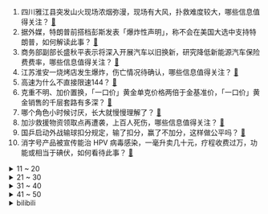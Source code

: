 1. 四川雅江县突发山火现场浓烟弥漫，现场有大风，扑救难度较大，哪些信息值得关注？ [:link:](https://www.zhihu.com/question/648866577)
2. 据外媒，特朗普前搭档彭斯发表「爆炸性声明」，称不会在美国大选中支持特朗普，如何解读此事？ [:link:](https://www.zhihu.com/question/648805272)
3. 商务部副部长盛秋平表示将深入开展汽车以旧换新，研究降低新能源汽车保险费费率，哪些信息值得关注？ [:link:](https://www.zhihu.com/question/648844719)
4. 江苏淮安一烧烤店发生爆炸，伤亡情况待确认，哪些信息值得关注？ [:link:](https://www.zhihu.com/question/648872028)
5. 高速为什么不直接限速144？ [:link:](https://www.zhihu.com/question/645031924)
6. 克重不明、加价置换，「一口价」黄金单克价格两倍于金基准价，「一口价」黄金销售的千层套路有多深？ [:link:](https://www.zhihu.com/question/648791488)
7. 哪个角色小时候讨厌，长大就慢慢理解了？ [:link:](https://www.zhihu.com/question/647221031)
8. 加沙救援物资领取点再遭袭，上百人死伤，哪些信息值得关注？ [:link:](https://www.zhihu.com/question/648694935)
9. 国乒启动外战输球扣分规定，输了扣分，赢了不加分，这样做公平吗？ [:link:](https://www.zhihu.com/question/648818827)
10. 消字号产品被宣传能治 HPV 病毒感染，一毫升卖几十元，疗程收费过万，功能或相当于碘伏，如何看待此事？ [:link:](https://www.zhihu.com/question/648791464)
<details>
<summary>11 ~ 20</summary>

11. 如何看待《一人之下》的似冲和澄真? [:link:](https://www.zhihu.com/question/648615447)
12. 3月15日，新加坡大满贯莎莎止步四强，最大的原因是什么？ [:link:](https://www.zhihu.com/question/648655424)
13. 为什么部分读者会认为黛玉家世显赫？ [:link:](https://www.zhihu.com/question/553532883)
14. 法国为什么硬刚俄罗斯？ [:link:](https://www.zhihu.com/question/648043410)
15. 波音 737Max 飞机发动机问题将需要一年时间修复，适飞认证程序将推迟，有何影响？哪些信息值得关注？ [:link:](https://www.zhihu.com/question/648791480)
16. 波音供应商工作一幕曝光，机械师装舱门时用液体皂当润滑剂，完事后简单擦拭，暴露了哪些问题？如何看待此事？ [:link:](https://www.zhihu.com/question/648389814)
17. 彩票中奖了一定要捐款吗？ [:link:](https://www.zhihu.com/question/436476365)
18. 最后一个下飞机，下飞机后发现摆渡车开走了，怎么办？ [:link:](https://www.zhihu.com/question/427909101)
19. 如何评价电影《功夫熊猫4》？ [:link:](https://www.zhihu.com/question/630002303)
20. 王艺迪落选奥运单打，总教练李隼「她已不适合参与单打竞争」，你支持这个决定吗？还有哪些信息值得关注？ [:link:](https://www.zhihu.com/question/648848294)
</details>
<details>
<summary>21 ~ 30</summary>

21. 如何看待和平精英误导未成年充值、隐藏消费？玩的是射击游戏还是文字游戏？ [:link:](https://www.zhihu.com/question/648686915)
22. 「失踪」传言百出，凯特王妃为何仍不露面？有哪些细节值得关注？ [:link:](https://www.zhihu.com/question/648813532)
23. 你有没有随手一拍却很满意的照片? [:link:](https://www.zhihu.com/question/372636323)
24. 甘肃天水麻辣烫将成立餐饮协会，今后或能买到天水麻辣烫料包，天水麻辣烫转向产业还有多远？ [:link:](https://www.zhihu.com/question/648715317)
25. 如何评价电影《沙丘 2》？ [:link:](https://www.zhihu.com/question/648099224)
26. 女人这辈子最大的底气是什么？ [:link:](https://www.zhihu.com/question/646071490)
27. 如何评价 2024 省考申论的难度？你考得怎么样？ [:link:](https://www.zhihu.com/question/648833238)
28. 内存条的增加能否提高 CPU 的性能？ [:link:](https://www.zhihu.com/question/642170978)
29. 电影《小时代》对上流社会的表现靠谱吗？ [:link:](https://www.zhihu.com/question/21454378)
30. 2024 LPL 春季赛BLG 2:0 WBG，如何评价这场比赛？ [:link:](https://www.zhihu.com/question/648856462)
</details>
<details>
<summary>31 ~ 40</summary>

31. 晚来天欲雪，下一句怎么接? [:link:](https://www.zhihu.com/question/647892641)
32. 听花酒回应被 3·15 点名，称成立专项小组，全面整改，首都机场连夜拆除听花酒广告牌，如何看待此事？ [:link:](https://www.zhihu.com/question/648785062)
33. 如何比较港三（香港大学、香港科技大学、香港中文大学）? [:link:](https://www.zhihu.com/question/585797801)
34. 如何评价惠英红和刘浩存主演的电影《灿烂的她》？ [:link:](https://www.zhihu.com/question/648688107)
35. 23/24赛季欧冠8强中，最有可能晋级4强的球队是谁？ [:link:](https://www.zhihu.com/question/648728283)
36. 东方甄选回应卖 315 点名槽头肉扣肉：系合作商家商品，可联系客服办理仅退款，该处理方式是否妥当？ [:link:](https://www.zhihu.com/question/648843306)
37. 如何评价 2024 省考行测的题型和难度？你考得怎么样？ [:link:](https://www.zhihu.com/question/648789736)
38. 有哪些祝福生日的浪漫古诗词？ [:link:](https://www.zhihu.com/question/645768288)
39. 如果把古文里所有动物换成猫，把所有“也”换成“喵”，会怎么样？ [:link:](https://www.zhihu.com/question/644523477)
40. 古代锁子甲防御有多强？ [:link:](https://www.zhihu.com/question/47731136)
</details>
<details>
<summary>41 ~ 50</summary>

41. 如何看待 崩坏：星穹铁道 2.1前瞻中对内鬼的表态？ [:link:](https://www.zhihu.com/question/648875819)
42. 如何看待《FF7 重生》销量不及 FF16 ，是因为定价太高了吗？ [:link:](https://www.zhihu.com/question/648654644)
43. 如何评价《崩坏：星穹铁道》2.1版本「狂热奔向深渊」前瞻特别节目？ [:link:](https://www.zhihu.com/question/648867376)
44. 冲牙器市场高达百亿，为什么牙医却不建议用？是不是智商税？ [:link:](https://www.zhihu.com/question/648030863)
45. 你曾经吃到什么东西，让你泪流满面? [:link:](https://www.zhihu.com/question/565537890)
46. 2024 LPL 春季赛FPX 2:0 iG，如何评价这场比赛？ [:link:](https://www.zhihu.com/question/648726029)
47. 又有多家医院停止产科分娩服务，称「业务方向调整、适应管理要求 」，如何看待？会有哪些影响？ [:link:](https://www.zhihu.com/question/648647182)
48. 梅菜扣肉是糟头肉，淀粉肠里含骨泥！你印象中315晚会最“炸裂”的曝光是？ [:link:](https://www.zhihu.com/question/648751878)
49. 不说剧名，用一句台词证明你看过一部剧？ [:link:](https://www.zhihu.com/question/648337892)
50. 23-24 赛季 NBA快船 104:112 鹈鹕，如何评价这场比赛？ [:link:](https://www.zhihu.com/question/648782352)
</details><details>
<summary>bilibili</summary>

</details>